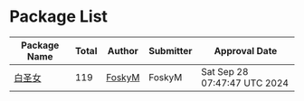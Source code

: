 # Package List

| Package Name | Total | Author | Submitter | Approval Date |
|--------------|-------|--------|-----------|---------------|
| [白圣女](https://github.com/StickerManager/StickerShare/blob/main/package/baishengnv/) | 119 | [FoskyM](mailto:i@fosky.top) | FoskyM | Sat Sep 28 07:47:47 UTC 2024 |
